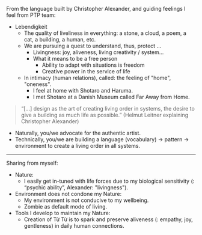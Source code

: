 From the language built by Christopher Alexander,
and guiding feelings I feel from PTP team:

- Lebendigkeit
	- The quality of liveliness in everything: a stone, a cloud, a poem, a cat, a building, a human, etc.
	- We are pursuing a quest to understand, thus, protect …
		- Livingness: joy, aliveness, living creativity / system...
		- What it means to be a free person
			- Ability to adapt with situations is freedom
			- Creative power in the service of life
	- In intimacy (human relations), called: the feeling of "home", "oneness".
		- I feel at home with Shotaro and Haruma.
		- I met Shotaro at a Danish Museum called Far Away from Home.


> “[...] design as the art of creating living order in systems, the desire to give a building as much life as possible.” (Helmut Leitner explaining Christopher Alexander)

- Naturally, you/we advocate for the authentic artist.   
- Technically, you/we are building a language (vocabulary) → pattern → environment to create a living order in all systems.

-------

Sharing from myself:

- Nature: 
	- I easily get in-tuned with life forces due to my biological sensitivity (: “psychic ability”, Alexander: "livingness").
- Environment does not condone my Nature:
	- My environment is not conducive to my wellbeing. 
	- Zombie as default mode of living.
- Tools I develop to maintain my Nature:
	- Creation of Từ Từ is to spark and preserve aliveness (: empathy, joy, gentleness) in daily human connections.
